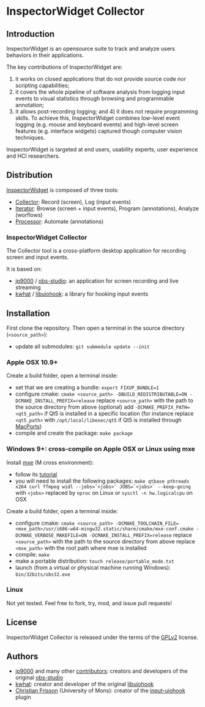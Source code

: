 # InspectorWidget Collector

## Introduction

InspectorWidget is an opensource suite to track and analyze users behaviors in their applications. 

The key contributions of InspectorWidget are:
1) it works on closed applications that do not provide source code nor scripting capabilities; 
2) it covers the whole pipeline of software analysis from logging input events to visual statistics through browsing and programmable annotation; 
3) it allows post-recording logging; and 4) it does not require programming skills. To achieve this, InspectorWidget combines low-level event logging (e.g. mouse and keyboard events) and high-level screen features (e.g. interface widgets) captured though computer vision techniques. 

InspectorWidget is targeted at end users, usability experts, user experience and HCI researchers.

## Distribution

[InspectorWidget](https://github.com/InspectorWidget/InspectorWidget) is composed of three tools:
- [Collector](https://github.com/InspectorWidget/InspectorWidgetCollector): Record (screen), Log (input events) 
- [Iterator](https://github.com/InspectorWidget/InspectorWidgetIterator): Browse (screen + input events), Program (annotations), Analyze (worflows)
- [Processor](https://github.com/InspectorWidget/InspectorWidgetProcessor): Automate (annotations)

### InspectorWidget Collector

The Collector tool is a cross-platform desktop application for recording screen and input events. 

It is based on:
- [jp9000](https://github.com/jp9000) / [obs-studio](https://github.com/jp9000/obs-studio): an application for screen recording and live streaming
- [kwhat](https://github.com/kwhat) / [libuiohook](https://github.com/kwhat/libuiohook): a library for hooking input events

## Installation

First clone the repository.
Then open a terminal in the source directory (`<source_path>`):
* update all submodules: 
```git submodule update --init```

### Apple OSX 10.9+

Create a build folder, open a terminal inside:
* set that we are creating a bundle: 
```export FIXUP_BUNDLE=1```
* configure cmake: 
```cmake <source_path> -DBUILD_REDISTRIBUTABLE=ON -DCMAKE_INSTALL_PREFIX=release```
replace `<source_path>` with the path to the source directory from above
(optional) add `-DCMAKE_PREFIX_PATH=<qt5_path>` if Qt5 is installed in a specific location (for instance replace `<qt5_path>` with `/opt/local/libexec/qt5` if Qt5 is installed through [MacPorts](https://www.macports.org))
* compile and create the package: 
```make package```

### Windows 9+: cross-compile on Apple OSX or Linux using mxe

Install [mxe](http://mxe.cc) (M cross environment):
 * follow its [tutorial](http://mxe.cc/#tutorial)
 * you will need to install the following packages:
```make qtbase pthreads x264 curl ffmpeg widl --jobs=`<jobs>` JOBS=`<jobs>` --keep-going```
with `<jobs>` replaced by `nproc` on Linux or `sysctl -n hw.logicalcpu` on OSX


Create a build folder, open a terminal inside:
* configure cmake: 
```cmake <source_path> -DCMAKE_TOOLCHAIN_FILE=<mxe_path>/usr/i686-w64-mingw32.static/share/cmake/mxe-conf.cmake -DCMAKE_VERBOSE_MAKEFILE=ON -DCMAKE_INSTALL_PREFIX=release```
replace `<source_path>` with the path to the source directory from above
replace `<mxe_path>` with the root path where mxe is installed
* compile: 
```make```
* make a portable distribution:
```touch release/portable_mode.txt```
* launch (from a virtual or physical machine running Windows): `bin/32bits/obs32.exe`

### Linux

Not yet tested. Feel free to fork, try, mod, and issue pull requests!

## License

InspectorWidget Collector is released under the terms of the [GPLv2](http://www.gnu.org/licenses/gpl-2.0.html) license.

## Authors
 * [jp9000](https://github.com/jp9000/) and many other [contributors](https://github.com/jp9000/obs-studio/graphs/contributors): creators and developers of the original [obs-studio](https://github.com/jp9000/obs-studio)
 * [kwhat](https://github.com/kwhat/): creator and developer of the original [libuiohook](https://github.com/kwhat/libuiohook)
 * [Christian Frisson](http://christian.frisson.re) (University of Mons): creator of the [input-uiohook](https://github.com/InspectorWidget/InspectorWidgetCollector/tree/InspectorWidget/plugins/input-uiohook) plugin